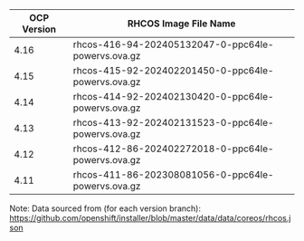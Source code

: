 | OCP Version | RHCOS Image File Name |
| ----------- | --------------------- |
| 4.16 | rhcos-416-94-202405132047-0-ppc64le-powervs.ova.gz |
| 4.15 | rhcos-415-92-202402201450-0-ppc64le-powervs.ova.gz |
| 4.14 | rhcos-414-92-202402130420-0-ppc64le-powervs.ova.gz |
| 4.13 | rhcos-413-92-202402131523-0-ppc64le-powervs.ova.gz |
| 4.12 | rhcos-412-86-202402272018-0-ppc64le-powervs.ova.gz |
| 4.11 | rhcos-411-86-202308081056-0-ppc64le-powervs.ova.gz |

Note: Data sourced from (for each version branch): https://github.com/openshift/installer/blob/master/data/data/coreos/rhcos.json

